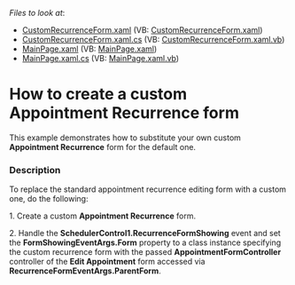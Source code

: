 <!-- default file list -->
*Files to look at*:

* [CustomRecurrenceForm.xaml](./CS/SilverlightApplication1/CustomRecurrenceForm.xaml) (VB: [CustomRecurrenceForm.xaml](./VB/SilverlightApplication1/CustomRecurrenceForm.xaml))
* [CustomRecurrenceForm.xaml.cs](./CS/SilverlightApplication1/CustomRecurrenceForm.xaml.cs) (VB: [CustomRecurrenceForm.xaml.vb](./VB/SilverlightApplication1/CustomRecurrenceForm.xaml.vb))
* [MainPage.xaml](./CS/SilverlightApplication1/MainPage.xaml) (VB: [MainPage.xaml](./VB/SilverlightApplication1/MainPage.xaml))
* [MainPage.xaml.cs](./CS/SilverlightApplication1/MainPage.xaml.cs) (VB: [MainPage.xaml.vb](./VB/SilverlightApplication1/MainPage.xaml.vb))
<!-- default file list end -->
# How to create a custom Appointment Recurrence form


<p>This example demonstrates how to substitute your own custom <strong>Appointment Recurrence</strong> form for the default one.</p>


<h3>Description</h3>

<p>To replace the standard appointment recurrence editing form with a custom one, do the following:</p>
<p>1. Create a custom <strong>Appointment Recurrence</strong> form.</p>
<p>2. Handle the <strong>SchedulerControl1.RecurrenceFormShowing</strong> event and set the <strong>FormShowingEventArgs.Form</strong> property to a class instance specifying the custom recurrence form with the passed <strong>AppointmentFormController</strong> controller of the <strong>Edit Appointment</strong> form accessed via <strong>RecurrenceFormEventArgs.ParentForm</strong>.</p>

<br/>


